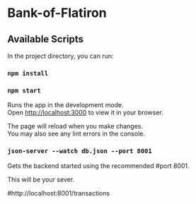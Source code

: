# Bank-of-Flatiron

## Available Scripts

In the project directory, you can run:

### `npm install`

### `npm start`

Runs the app in the development mode.\
Open [http://localhost:3000](http://localhost:3000) to view it in your browser.

The page will reload when you make changes.\
You may also see any lint errors in the console.
 
 ### `json-server --watch db.json --port 8001`
 
 Gets the backend started using the recommended #port 8001.
 
 This will be your sever.
 
 #http://localhost:8001/transactions
 

